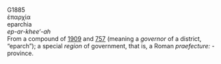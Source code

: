 <body>
  <p>G1885<br>  ἐπαρχία  <br> eparchia  <br><i>ep-ar-khee‘-ah </i><br>From a compound of <a href="g1909.htm">1909</a> and <a href="g0757.htm">757</a> (meaning a <i>governor</i> of a district, “eparch”); a special <i>region</i> of government, that is, a Roman <i>praefecture:</i> - province.<br></p>
 </body>